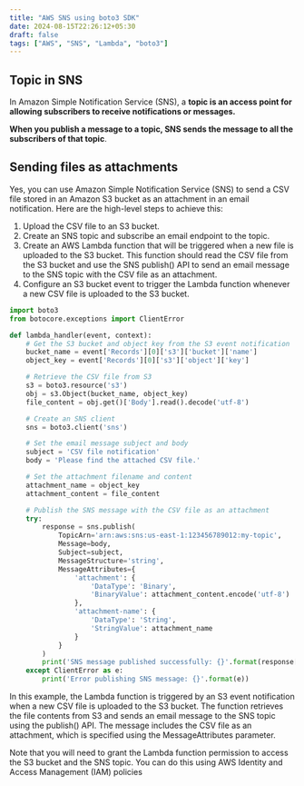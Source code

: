 ```yaml
---
title: "AWS SNS using boto3 SDK"
date: 2024-08-15T22:26:12+05:30
draft: false
tags: ["AWS", "SNS", "Lambda", "boto3"]
---
```


## Topic in SNS

In Amazon Simple Notification Service (SNS), a **topic is an access point for allowing subscribers to receive notifications or messages.**

**When you publish a message to a topic, SNS sends the message to all the subscribers of that topic**.

## Sending files as attachments

Yes, you can use Amazon Simple Notification Service (SNS) to send a CSV file stored in an Amazon S3 bucket as an attachment in an email notification. Here are the high-level steps to achieve this:

1. Upload the CSV file to an S3 bucket.
2. Create an SNS topic and subscribe an email endpoint to the topic.
3. Create an AWS Lambda function that will be triggered when a new file is uploaded to the S3 bucket. This function should read the CSV file from the S3 bucket and use the SNS publish() API to send an email message to the SNS topic with the CSV file as an attachment.
4. Configure an S3 bucket event to trigger the Lambda function whenever a new CSV file is uploaded to the S3 bucket.

```py
import boto3
from botocore.exceptions import ClientError

def lambda_handler(event, context):
    # Get the S3 bucket and object key from the S3 event notification
    bucket_name = event['Records'][0]['s3']['bucket']['name']
    object_key = event['Records'][0]['s3']['object']['key']

    # Retrieve the CSV file from S3
    s3 = boto3.resource('s3')
    obj = s3.Object(bucket_name, object_key)
    file_content = obj.get()['Body'].read().decode('utf-8')

    # Create an SNS client
    sns = boto3.client('sns')

    # Set the email message subject and body
    subject = 'CSV file notification'
    body = 'Please find the attached CSV file.'

    # Set the attachment filename and content
    attachment_name = object_key
    attachment_content = file_content

    # Publish the SNS message with the CSV file as an attachment
    try:
        response = sns.publish(
            TopicArn='arn:aws:sns:us-east-1:123456789012:my-topic',
            Message=body,
            Subject=subject,
            MessageStructure='string',
            MessageAttributes={
                'attachment': {
                    'DataType': 'Binary',
                    'BinaryValue': attachment_content.encode('utf-8')
                },
                'attachment-name': {
                    'DataType': 'String',
                    'StringValue': attachment_name
                }
            }
        )
        print('SNS message published successfully: {}'.format(response['MessageId']))
    except ClientError as e:
        print('Error publishing SNS message: {}'.format(e))
```

In this example, the Lambda function is triggered by an S3 event notification when a new CSV file is uploaded to the S3 bucket. The function retrieves the file contents from S3 and sends an email message to the SNS topic using the publish() API. The message includes the CSV file as an attachment, which is specified using the MessageAttributes parameter.

Note that you will need to grant the Lambda function permission to access the S3 bucket and the SNS topic. You can do this using AWS Identity and Access Management (IAM) policies
